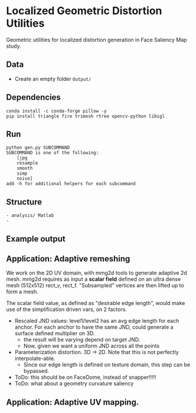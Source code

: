 # Localized Geometric Distortion Utilities


Geometric utilities for localized distortion generation in Face Saliency Map study.
## Data
* Create an empty folder `Output/`

## Dependencies
```
conda install -c conda-forge pillow -y
pip install triangle fire trimesh rtree opencv-python libigl
```

## Run
```
python gen.py SUBCOMMAND
SUBCOMMAND is one of the following:
    [jpg
    resample
    smooth
    simp
    noise]
add -h for additional helpers for each subcommand
```

## Structure
```
- analysis/ Matlab
- 
```
## Example output


## Application: Adaptive remeshing
We work on the 2D UV domain, with mmg2d tools to generate adaptive 2d mesh.
mmg2d requires as input a **scalar field** defined on an ultra dense mesh (512x512) rect_v, rect_f. "Subsampled" vertices are then lifted up to form a mesh.

The scalar field value, as defined as "desirable edge length", would make use of the simplification driven vars, on 2 factors.
* Rescaled JND values: level1/level2 has an avg edge length for each anchor. For each anchor to have the same JND, could generate a surface defined multiplier on 3D. 
    * the result will be varying depend on target JND.
    * Now, given we want a uniform JND across all the points 
* Parameterization distortion. 3D -> 2D. Note that this is not perfectly interpolate-able.
    * Since our edge length is defined on texture domain, this step can be bypassed.
* ToDo: this should be on FaceDome, instead of snapper!!!!! 
* ToDo: what about a geometry curvature saliency

## Application: Adaptive UV mapping.